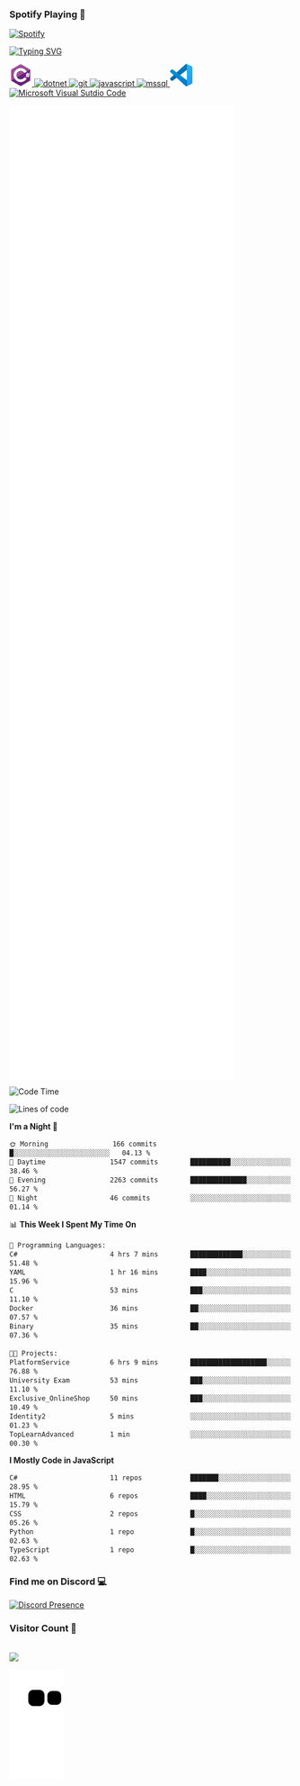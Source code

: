 ### Spotify Playing 🎵
[![Spotify](https://novatorem-callme-milad.vercel.app/api/spotify)](https://open.spotify.com/user/31qocuc7c7cg5zouwkn7jso7h5qa)

[![Typing SVG](https://readme-typing-svg.herokuapp.com?font=Fira+Code&weight=300&size=17&pause=3000&width=435&lines=Languages+and+Technologies+I+uses+%3A)](https://git.io/typing-svg)

<p dir="auto" style="text-decoration: none;"> <a href="https://www.w3schools.com/cs/" target="_blank" rel="noreferrer"> <img src="https://raw.githubusercontent.com/devicons/devicon/master/icons/csharp/csharp-original.svg" alt="csharp" width="40" height="40" style="max-width: 100%;"/> </a> <a href="https://dotnet.microsoft.com/" target="_blank" rel="noreferrer"> <img src="https://www.keenesystems.com/hubfs/250300p1323EDNmainDotNetCore2.png" alt="dotnet" width="40" height="40" style="max-width: 100%;"/> </a> <a href="https://git-scm.com/" target="_blank" rel="noreferrer"> <img src="https://www.vectorlogo.zone/logos/git-scm/git-scm-icon.svg" alt="git" width="40" height="40" style="max-width: 100%;"/> </a> <a href="https://developer.mozilla.org/en-US/docs/Web/JavaScript" target="_blank" rel="noreferrer"> <img src="https://media1.giphy.com/media/ln7z2eWriiQAllfVcn/giphy.gif?cid=790b7611bbce32499d76d60c2b8dfcd8de49af4e8ac5f042&rid=giphy.gif&ct=s" alt="javascript" width="40" height="40" style="max-width: 100%;"/> </a> <a href="https://www.microsoft.com/en-us/sql-server" target="_blank" rel="noreferrer"> <img src="https://assets.website-files.com/61d6b61c7084bb1d721a21aa/636add531dcf4d6ad0c45743_mssql%20260x260%20dark%20theme.png" alt="mssql" width="40" height="40" style="max-width: 100%;"/> </a><a href="https://code.visualstudio.com/" target="_blank" rel="noreferrer"> <img src="https://raw.githubusercontent.com/devicons/devicon/master/icons/vscode/vscode-original.svg" alt="Visual Sutdio Code" width="40" height="40" style="max-width: 100%;"/> </a> <a href="https://visualstudio.microsoft.com/" target="_blank" rel="noreferrer"> <img src="https://visualstudio.microsoft.com/wp-content/uploads/2021/10/Product-Icon.svg" alt="Microsoft Visual Sutdio Code" width="40" height="40" style="max-width: 100%;"/> </a> </p>

<img align="center" src="/github-metrics.svg" alt="Metrics" width="400">

<!--START_SECTION:waka-->
![Code Time](http://img.shields.io/badge/Code%20Time-537%20hrs%2037%20mins-blue)

![Lines of code](https://img.shields.io/badge/From%20Hello%20World%20I%27ve%20Written-2.4%20million%20lines%20of%20code-blue)

**I'm a Night 🦉** 

```text
🌞 Morning                166 commits         █░░░░░░░░░░░░░░░░░░░░░░░░   04.13 % 
🌆 Daytime                1547 commits        ██████████░░░░░░░░░░░░░░░   38.46 % 
🌃 Evening                2263 commits        ██████████████░░░░░░░░░░░   56.27 % 
🌙 Night                  46 commits          ░░░░░░░░░░░░░░░░░░░░░░░░░   01.14 % 
```


📊 **This Week I Spent My Time On** 

```text
💬 Programming Languages: 
C#                       4 hrs 7 mins        █████████████░░░░░░░░░░░░   51.48 % 
YAML                     1 hr 16 mins        ████░░░░░░░░░░░░░░░░░░░░░   15.96 % 
C                        53 mins             ███░░░░░░░░░░░░░░░░░░░░░░   11.10 % 
Docker                   36 mins             ██░░░░░░░░░░░░░░░░░░░░░░░   07.57 % 
Binary                   35 mins             ██░░░░░░░░░░░░░░░░░░░░░░░   07.36 % 

🐱‍💻 Projects: 
PlatformService          6 hrs 9 mins        ███████████████████░░░░░░   76.88 % 
University Exam          53 mins             ███░░░░░░░░░░░░░░░░░░░░░░   11.10 % 
Exclusive_OnlineShop     50 mins             ███░░░░░░░░░░░░░░░░░░░░░░   10.49 % 
Identity2                5 mins              ░░░░░░░░░░░░░░░░░░░░░░░░░   01.23 % 
TopLearnAdvanced         1 min               ░░░░░░░░░░░░░░░░░░░░░░░░░   00.30 % 
```

**I Mostly Code in JavaScript** 

```text
C#                       11 repos            ███████░░░░░░░░░░░░░░░░░░   28.95 % 
HTML                     6 repos             ████░░░░░░░░░░░░░░░░░░░░░   15.79 % 
CSS                      2 repos             █░░░░░░░░░░░░░░░░░░░░░░░░   05.26 % 
Python                   1 repo              █░░░░░░░░░░░░░░░░░░░░░░░░   02.63 % 
TypeScript               1 repo              █░░░░░░░░░░░░░░░░░░░░░░░░   02.63 % 
```




<!--END_SECTION:waka-->

### Find me on Discord 💻
<!-- Old one -->
<!-- <a href="https://discord.gg/pQVcABAxAy" rel="nofollow"> 
  <img src="https://discord.c99.nl/widget/theme-3/1001889586626175006.png" data-canonical-src="https://discord.c99.nl/widget/theme-3/1001889586626175006.png" style="max-width: 100%;"></a> -->
  
[![Discord Presence](https://lanyard.cnrad.dev/api/1001889586626175006)](https://discord.com/users/1001889586626175006)

### Visitor Count 🔢
<p align="left"> 
  <br>
  <img src="https://profile-counter.glitch.me/itz-Amethyst/count.svg" />
</p>

<img src="https://github.com/itz-Amethyst/itz-Amethyst/blob/output/github-contribution-grid-snake.svg" alt="snake" style="max-width: 100%;">
